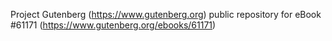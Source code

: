 Project Gutenberg (https://www.gutenberg.org) public repository for eBook #61171 (https://www.gutenberg.org/ebooks/61171)
